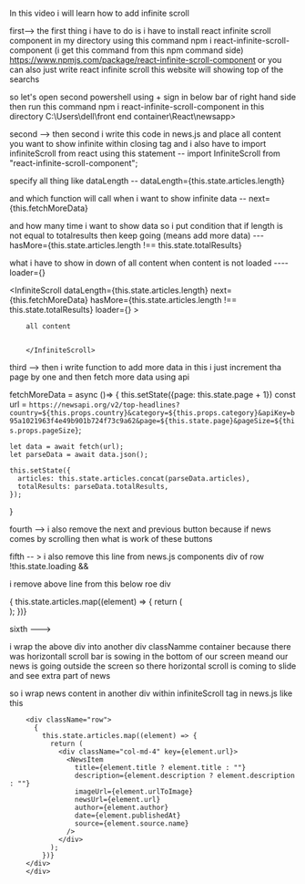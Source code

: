 In this video i will learn how to add infinite scroll 

first-->
the first thing i have to do is i have to install react infinite scroll component in my directory using this command npm i react-infinite-scroll-component (i get this command from this npm command side) https://www.npmjs.com/package/react-infinite-scroll-component or you can also just write react infinite scroll this website will showing top of the searchs  

so let's open second powershell using + sign in below bar of right hand side
then run this command npm i react-infinite-scroll-component
in this directory  C:\Users\dell\front end container\React\newsapp>  


second -->
then second i write this code in news.js and place all content you want to show infinite within <InfiniteScroll> closing tag and i also have to import infiniteScroll from react using this statement --
import InfiniteScroll from "react-infinite-scroll-component";


specify all thing like
dataLength -- dataLength={this.state.articles.length}

and which function will call when i want to show infinite data -- next={this.fetchMoreData}

and how many time i want to show data so i put condition that if length is not equal to totalresults then keep going  (means add more data)  --- hasMore={this.state.articles.length !== this.state.totalResults}


what i have to show in down of all content when content is not loaded ---- loader={<Spinner/>}


 <InfiniteScroll
            dataLength={this.state.articles.length} 
            next={this.fetchMoreData}
            hasMore={this.state.articles.length !== this.state.totalResults}
            loader={<Spinner/>}
        >

        all content 


        </InfiniteScroll>


third --> 
then i write function to add more data in this i just increment tha page by one and then fetch more data using api 

 fetchMoreData = async ()=>
  {
    this.setState({page: this.state.page + 1})
    const url = `https://newsapi.org/v2/top-headlines?country=${this.props.country}&category=${this.props.category}&apiKey=b95a1021963f4e49b901b724f73c9a62&page=${this.state.page}&pageSize=${this.props.pageSize}`;
   
    let data = await fetch(url);
    let parseData = await data.json();
    
    this.setState({
      articles: this.state.articles.concat(parseData.articles),
      totalResults: parseData.totalResults,
    });

  }



fourth -->
i also remove the next and previous button because if news comes by scrolling then what is work of these buttons 


fifth -- >
 i also remove this line from news.js components div of row
!this.state.loading &&

i remove above line from this below roe div 
<div className="row">
          {
            this.state.articles.map((element) => {
              return (
                <div className="col-md-4" key={element.url}>
                  <NewsItem
                    title={element.title ? element.title : ""}
                    description={element.description ? element.description : ""}
                    imageUrl={element.urlToImage}
                    newsUrl={element.url}
                    author={element.author}
                    date={element.publishedAt}
                    source={element.source.name}
                  />
                </div>
              );
            })}
        </div>



sixth --->

i wrap the above div into another div classNamme  container because there was horizontall scroll bar is sowing in the bottom of our screen meand our news is going outside the screen so there horizontal scroll is coming to slide and see extra part of news  

so i wrap news content in another div within infiniteScroll tag in news.js like this

 <div className="container">

       
        <div className="row">
          {
            this.state.articles.map((element) => {
              return (
                <div className="col-md-4" key={element.url}>
                  <NewsItem
                    title={element.title ? element.title : ""}
                    description={element.description ? element.description : ""}
                    imageUrl={element.urlToImage}
                    newsUrl={element.url}
                    author={element.author}
                    date={element.publishedAt}
                    source={element.source.name}
                  />
                </div>
              );
            })}
        </div>
        </div>